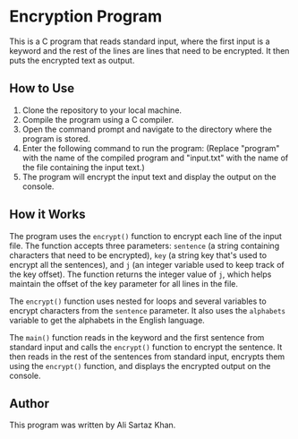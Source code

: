 # Encryption Program

This is a C program that reads standard input, where the first input is a keyword and the rest of the lines are lines that need to be encrypted. It then puts the encrypted text as output.

## How to Use

1. Clone the repository to your local machine.
2. Compile the program using a C compiler.
3. Open the command prompt and navigate to the directory where the program is stored.
4. Enter the following command to run the program:
(Replace "program" with the name of the compiled program and "input.txt" with the name of the file containing the input text.)
5. The program will encrypt the input text and display the output on the console.

## How it Works

The program uses the `encrypt()` function to encrypt each line of the input file. The function accepts three parameters: `sentence` (a string containing characters that need to be encrypted), `key` (a string key that's used to encrypt all the sentences), and `j` (an integer variable used to keep track of the key offset). The function returns the integer value of `j`, which helps maintain the offset of the key parameter for all lines in the file.

The `encrypt()` function uses nested for loops and several variables to encrypt characters from the `sentence` parameter. It also uses the `alphabets` variable to get the alphabets in the English language.

The `main()` function reads in the keyword and the first sentence from standard input and calls the `encrypt()` function to encrypt the sentence. It then reads in the rest of the sentences from standard input, encrypts them using the `encrypt()` function, and displays the encrypted output on the console.

## Author

This program was written by Ali Sartaz Khan.
